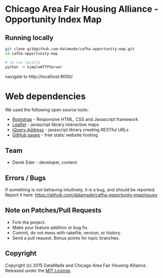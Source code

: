 # Chicago Area Fair Housing Alliance - Opportunity Index Map

## Running locally

``` bash
git clone git@github.com:datamade/cafha-opportunity-map.git
cd cafha-opportunity-map

# to run locally
python -m SimpleHTTPServer
```

navigate to http://localhost:8000/

# Web dependencies
We used the following open source tools:

* [Bootstrap](http://getbootstrap.com/) - Responsive HTML, CSS and Javascript framework
* [Leaflet](http://leafletjs.com/) - javascript library interactive maps
* [jQuery Address](https://github.com/asual/jquery-address) - javascript library creating RESTful URLs
* [GitHub pages](https://pages.github.com/) - free static website hosting

## Team

* Derek Eder - developer, content

## Errors / Bugs

If something is not behaving intuitively, it is a bug, and should be reported.
Report it here: https://github.com/datamade/cafha-opportunity-map/issues

## Note on Patches/Pull Requests
 
* Fork the project.
* Make your feature addition or bug fix.
* Commit, do not mess with rakefile, version, or history.
* Send a pull request. Bonus points for topic branches.

## Copyright

Copyright (c) 2015 DataMade and Chicago Area Fair Housing Alliance. Released under the [MIT License](https://github.com/datamade/cafha-opportunity-map/blob/master/LICENSE).